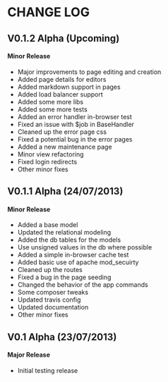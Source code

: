 CHANGE LOG
==========


## V0.1.2 Alpha (Upcoming)
#### Minor Release

* Major improvements to page editing and creation
* Added page details for editors
* Added markdown support in pages
* Added load balancer support
* Added some more libs
* Added some more tests
* Added an error handler in-browser test
* Fixed an issue with $job in BaseHandler
* Cleaned up the error page css
* Fixed a potential bug in the error pages
* Added a new maintenance page
* Minor view refactoring
* Fixed login redirects
* Other minor fixes


## V0.1.1 Alpha (24/07/2013)
#### Minor Release

* Added a base model
* Updated the relational modeling
* Added the db tables for the models
* Use unsigned values in the db where possible
* Added a simple in-browser cache test
* Added basic use of apache mod_secuirty
* Cleaned up the routes
* Fixed a bug in the page seeding
* Changed the behavior of the app commands
* Some composer tweaks
* Updated travis config
* Updated documentation
* Other minor fixes


## V0.1 Alpha (23/07/2013)
#### Major Release

* Initial testing release
